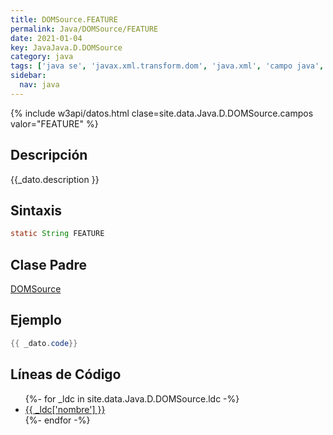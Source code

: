 ```yaml
---
title: DOMSource.FEATURE
permalink: Java/DOMSource/FEATURE
date: 2021-01-04
key: JavaJava.D.DOMSource
category: java
tags: ['java se', 'javax.xml.transform.dom', 'java.xml', 'campo java', 'Java 1.4']
sidebar: 
  nav: java
---
```


{% include w3api/datos.html clase=site.data.Java.D.DOMSource.campos valor="FEATURE" %}

## Descripción
{{_dato.description }}

## Sintaxis
~~~java
static String FEATURE
~~~

## Clase Padre
[DOMSource](/Java/DOMSource/)

## Ejemplo
~~~java
{{ _dato.code}}
~~~

## Líneas de Código
<ul>
{%- for _ldc in site.data.Java.D.DOMSource.ldc -%}
   <li>
       <a href="{{_ldc['url'] }}">{{ _ldc['nombre'] }}</a>
   </li>
{%- endfor -%}
</ul>
